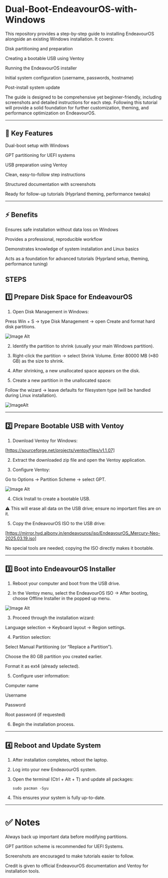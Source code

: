 # Dual-Boot-EndeavourOS-with-Windows
This repository provides a step-by-step guide to installing EndeavourOS alongside an existing Windows installation. It covers:

Disk partitioning and preparation

Creating a bootable USB using Ventoy

Running the EndeavourOS installer

Initial system configuration (username, passwords, hostname)

Post-install system update


The guide is designed to be comprehensive yet beginner-friendly, including screenshots and detailed instructions for each step. Following this tutorial will provide a solid foundation for further customization, theming, and performance optimization on EndeavourOS.


---

## 📌 Key Features

Dual-boot setup with Windows

GPT partitioning for UEFI systems

USB preparation using Ventoy

Clean, easy-to-follow step instructions

Structured documentation with screenshots

Ready for follow-up tutorials (Hyprland theming, performance tweaks)


---

## ⚡ Benefits

Ensures safe installation without data loss on Windows

Provides a professional, reproducible workflow

Demonstrates knowledge of system installation and Linux basics

Acts as a foundation for advanced tutorials (Hyprland setup, theming, performance tuning)




## STEPS

## 1️⃣ Prepare Disk Space for EndeavourOS
  
1. Open Disk Management in Windows:

Press Win + S → type Disk Management → open Create and format hard disk partitions.

![Image Alt](https://github.com/saksham-991/Dual-Boot-EndeavourOS-with-Windows/blob/d0db5457c2efe8102cac1697ef10e44797487412/images/IMG_20250906_164821_287.jpg)

2. Identify the partition to shrink (usually your main Windows partition).

3. Right-click the partition → select Shrink Volume.
Enter 80000 MB (≈80 GB) as the size to shrink.

4. After shrinking, a new unallocated space appears on the disk.

5. Create a new partition in the unallocated space:

Follow the wizard → leave defaults for filesystem type (will be handled during Linux installation).

![ImageAlt](https://github.com/saksham-991/Dual-Boot-EndeavourOS-with-Windows/blob/d0db5457c2efe8102cac1697ef10e44797487412/images/IMG_20250906_164823_602.png)





---

## 2️⃣ Prepare Bootable USB with Ventoy

1. Download Ventoy for Windows:

[https://sourceforge.net/projects/ventoy/files/v1.1.07]



2. Extract the downloaded zip file and open the Ventoy application.


3. Configure Ventoy:

Go to Options → Partition Scheme → select GPT.

![Image Alt](https://github.com/saksham-991/Dual-Boot-EndeavourOS-with-Windows/blob/d0db5457c2efe8102cac1697ef10e44797487412/images/IMG_20250906_164826_358.jpg)

4. Click Install to create a bootable USB.

⚠️ This will erase all data on the USB drive; ensure no important files are on it.



5. Copy the EndeavourOS ISO to the USB drive:

[https://mirror.hyd.albony.in/endeavouros/iso/EndeavourOS_Mercury-Neo-2025.03.19.iso]

No special tools are needed; copying the ISO directly makes it bootable.



---

## 3️⃣ Boot into EndeavourOS Installer

1. Reboot your computer and boot from the USB drive.


2. In the Ventoy menu, select the EndeavourOS ISO → After booting, choose Offline Installer in the popped up menu.

![Image Alt](https://github.com/saksham-991/Dual-Boot-EndeavourOS-with-Windows/blob/d0db5457c2efe8102cac1697ef10e44797487412/images/IMG_20250906_165958_028.jpg)

3. Proceed through the installation wizard:

Language selection → Keyboard layout → Region settings.



4. Partition selection:

Select Manual Partitioning (or “Replace a Partition”).

Choose the 80 GB partition you created earlier.

Format it as ext4 (already selected).


5. Configure user information:

Computer name

Username

Password

Root password (if requested)



6. Begin the installation process.





---

## 4️⃣ Reboot and Update System

1. After installation completes, reboot the laptop.


2. Log into your new EndeavourOS system.


3. Open the terminal (Ctrl + Alt + T) and update all packages:



   ` sudo pacman -Syu `

4. This ensures your system is fully up-to-date.



---

# ✅ Notes

Always back up important data before modifying partitions.

GPT partition scheme is recommended for UEFI Systems.

Screenshots are encouraged to make tutorials easier to follow.

Credit is given to official EndeavourOS documentation and Ventoy for installation tools.
